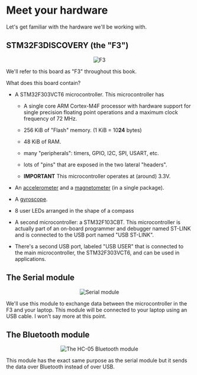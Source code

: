 # Meet your hardware

Let's get familiar with the hardware we'll be working with.

## STM32F3DISCOVERY (the "F3")

<p align="center">
<img title="F3" src="assets/f3.jpg">
</p>

We'll refer to this board as "F3" throughout this book.

What does this board contain?

- A STM32F303VCT6 microcontroller. This microcontroller has
  - A single core ARM Cortex-M4F processor with hardware support for single precision floating point
    operations and a maximum clock frequency of 72 MHz.

  - 256 KiB of "Flash" memory. (1 KiB = 10**24** bytes)

  - 48 KiB of RAM.

  - many "peripherals": timers, GPIO, I2C, SPI, USART, etc.

  - lots of "pins" that are exposed in the two lateral "headers".

  - **IMPORTANT** This microcontroller operates at (around) 3.3V.

- An [accelerometer] and a [magnetometer][] (in a single package).

[accelerometer]: https://en.wikipedia.org/wiki/Accelerometer
[magnetometer]: https://en.wikipedia.org/wiki/Magnetometer

- A [gyroscope].

[gyroscope]: https://en.wikipedia.org/wiki/Gyroscope

- 8 user LEDs arranged in the shape of a compass

- A second microcontroller: a STM32F103CBT. This microcontroller is actually part of an on-board
  programmer and debugger named ST-LINK and is connected to the USB port named "USB ST-LINK".

- There's a second USB port, labeled "USB USER" that is connected to the main microcontroller, the
  STM32F303VCT6, and can be used in applications.

## The Serial module

<p align="center">
<img title="Serial module" src="assets/serial.jpg">
</p>

We'll use this module to exchange data between the microcontroller in the F3 and your laptop. This
module will be connected to your laptop using an USB cable. I won't say more at this point.

## The Bluetooth module

<p align="center">
<img title="The HC-05 Bluetooth module" src="assets/bluetooth.jpg">
</p>

This module has the exact same purpose as the serial module but it sends the data over Bluetooth
instead of over USB.
